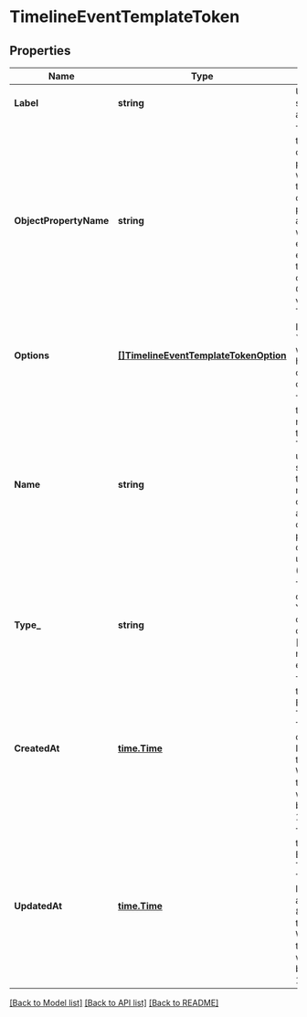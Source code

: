 # TimelineEventTemplateToken

## Properties
Name | Type | Description | Notes
------------ | ------------- | ------------- | -------------
**Label** | **string** | Used for list segmentation and reporting. | [default to null]
**ObjectPropertyName** | **string** | The name of the CRM object property. This will populate the CRM object property associated with the event. With enough of these, you can fully build CRM objects via the Timeline API. | [optional] [default to null]
**Options** | [**[]TimelineEventTemplateTokenOption**](TimelineEventTemplateTokenOption.md) | If type is &#x60;enumeration&#x60;, we should have a list of options to choose from. | [default to null]
**Name** | **string** | The name of the token referenced in the templates. This must be unique for the specific template. It may only contain alphanumeric characters, periods, dashes, or underscores (. - _). | [default to null]
**Type_** | **string** | The data type of the token. You can currently choose from [string, number, date, enumeration]. | [default to null]
**CreatedAt** | [**time.Time**](time.Time.md) | The date and time that the Event Template Token was created, as an ISO 8601 timestamp. Will be null if the template was created before Feb 18th, 2020. | [optional] [default to null]
**UpdatedAt** | [**time.Time**](time.Time.md) | The date and time that the Event Template Token was last updated, as an ISO 8601 timestamp. Will be null if the template was created before Feb 18th, 2020. | [optional] [default to null]

[[Back to Model list]](../README.md#documentation-for-models) [[Back to API list]](../README.md#documentation-for-api-endpoints) [[Back to README]](../README.md)

